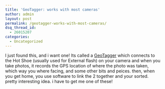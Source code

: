 ```yaml
---
title: 'GeoTagger: works with most cameras'
author: admin
layout: post
permalink: /geotagger-works-with-most-cameras/
dsq_thread_id:
  - 26015207
categories:
  - Uncategorized
---
```

I just found this, and i want one! Its called a [GeoTagger][1]&nbsp;which connects to the Hot Shoe (usually used for External flash) on your camera and when you take photos, it records the GPS location of where the photo was taken, which way you where facing, and some other bits and peices. then, when you get home, you use software to link the 2 together and your sorted. pretty interesting idea. i have to get me one of these!

 [1]: http://www.geotagger.co.uk/geotagger_website/index.html